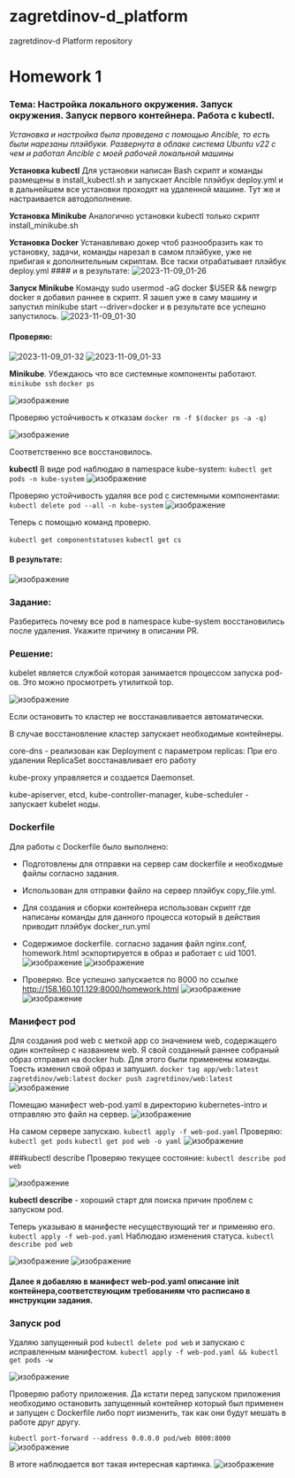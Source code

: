 # zagretdinov-d_platform
zagretdinov-d Platform repository
# Homework 1
### Тема: Настройка локального окружения. Запуск окружения. Запуск первого контейнера. Работа с kubectl.

_Установка и настройка была проведена с помощью Ancible, то есть были нарезаны плэйбуки. Развернута в облаке система Ubuntu v22 с чем и работал Ancible c моей рабочей локальной машины_  

__Установка kubectl__
    Для установки написан Bash скрипт и команды размещены в install_kubectl.sh и запускает Ancible плэйбук deploy.yml  и в дальнейшем все установки проходят на удаленной машине. Тут же и настраивается автодополнение.

__Установка Minikube__
   Аналогично установки kubectl только скрипт install_minikube.sh

__Установка Docker__
   Устанавливаю докер чтоб разнообразить как то установку, задачи, команды нарезал в самом плэйбуке, уже не прибигая к дополнительным скриптам. Все таски отрабатывает плэйбук deploy.yml
    #### и в результате:
       ![2023-11-09_01-26](https://github.com/otus-kuber-2023-10/zagretdinov-d_platform/assets/85208391/3034fc1b-2323-4d33-894f-7dab51aeb26f)

__Запуск Minikube__
    Команду sudo usermod -aG docker $USER && newgrp docker я добавил раннее 
    в скрипт. Я зашел уже в саму машину и запустил minikube start --driver=docker и в результате все успешно запустилось.
       ![2023-11-09_01-30](https://github.com/otus-kuber-2023-10/zagretdinov-d_platform/assets/85208391/0637e11d-1ace-49bb-9831-2ff697bc333c)

   #### Проверяю:
![2023-11-09_01-32](https://github.com/otus-kuber-2023-10/zagretdinov-d_platform/assets/85208391/552aed2c-aab7-41e5-8a26-58c9d281ba1c)
![2023-11-09_01-33](https://github.com/otus-kuber-2023-10/zagretdinov-d_platform/assets/85208391/7ea887b9-38aa-45ad-819c-522dfa164062)

__Minikube__.
Убеждаюсь что все системные компоненты работают.
`minikube ssh`
`docker ps`

![изображение](https://github.com/otus-kuber-2023-10/zagretdinov-d_platform/assets/85208391/60dfe3f9-1b9d-4f95-84e7-0f82c261c89b)

  Проверяю устойчивость к отказам
  `docker rm -f $(docker ps -a -q)`

![изображение](https://github.com/otus-kuber-2023-10/zagretdinov-d_platform/assets/85208391/308f081f-920a-44d5-91c1-693360095430)

Соответственно все восстановилось.

__kubectl__
В виде pod наблюдаю в namespace kube-system:
`kubectl get pods -n kube-system`
![изображение](https://github.com/otus-kuber-2023-10/zagretdinov-d_platform/assets/85208391/cfc6d4c1-df7a-4a67-a7dc-6408dc97f86d)

Проверяю устойчивость удаляя все pod с системными компонентами:
`kubectl delete pod --all -n kube-system`
![изображение](https://github.com/otus-kuber-2023-10/zagretdinov-d_platform/assets/85208391/117cf603-5ef6-42a7-b0f9-3cb3bc4f1cfd)

Теперь с помощью команд проверю.

`kubectl get componentstatuses`
`kubectl get cs`

 #### В результате:
 
![изображение](https://github.com/otus-kuber-2023-10/zagretdinov-d_platform/assets/85208391/43b3491b-b892-4a0b-adb5-c2d3141b6742)


### Задание:
Разберитесь почему все pod в namespace kube-system восстановились после удаления. Укажите причину в описании PR.

### Решение:

kubelet является службой которая занимается процессом запуска pod-ов.
Это можно просмотреть утилиткой top.

![изображение](https://github.com/otus-kuber-2023-10/zagretdinov-d_platform/assets/85208391/ed957210-9d4a-470e-b061-daf47ac579f7)

Если остановить то кластер не восстанавливается автоматически.

В случае восстановление кластер запускает необходимые контейнеры.

core-dns - реализован как Deployment с параметром replicas: При его удалении ReplicaSet восстанавливает его работу

kube-proxy управляется и создается Daemonset.

kube-apiserver, etcd, kube-controller-manager, kube-scheduler - запускает kubelet ноды.

### Dockerfile

Для работы с Dockerfile было выполнено:
- Подготовлены для отправки на сервер сам dockerfile и необходмые файлы согласно задания.
- Использован для отправки файло на сервер плэйбук copy_file.yml.
- Для создания и сборки контейнера использован скрипт где написаны команды для данного процесса который в действия приводит плэйбук docker_run.yml 
- Содержимое dockerfile. согласно задания файл nginx.conf, homework.html  эскпортируется в образ и работает с uid 1001. 
![изображение](https://github.com/otus-kuber-2023-10/zagretdinov-d_platform/assets/85208391/76d0477c-62f2-4988-9345-fb25d3b7aee8)
![изображение](https://github.com/otus-kuber-2023-10/zagretdinov-d_platform/assets/85208391/fd57987a-25c3-4b56-be9c-7f8ed8ff779e)

- Проверяю. Все успешно запускается по 8000 по ссылке http://158.160.101.129:8000/homework.html
![изображение](https://github.com/otus-kuber-2023-10/zagretdinov-d_platform/assets/85208391/fa7a294d-a3cd-4427-bea8-b03f4213b8bb)
![изображение](https://github.com/otus-kuber-2023-10/zagretdinov-d_platform/assets/85208391/c57ad67f-5854-4764-8b67-e295eb8a46c6)

### Манифест pod
Для создания pod web c меткой app со значением web, содержащего один контейнер с названием web.
Я свой созданный раннее собраный образ отправил на docker hub.
Для этого были применены команды.
Тоесть изменил свой образ и запушил.
 `docker tag app/web:latest zagretdinov/web:latest`
  `docker push zagretdinov/web:latest`
![изображение](https://github.com/otus-kuber-2023-10/zagretdinov-d_platform/assets/85208391/b01f9687-99f5-44c0-a948-8c8dff00a811)

Помещаю манифест web-pod.yaml в директорию kubernetes-intro и отправляю это файл на сервер.
![изображение](https://github.com/otus-kuber-2023-10/zagretdinov-d_platform/assets/85208391/ee60908c-4ae9-4b57-9b57-e012bf69fe2a)

На самом сервере запускаю.
`kubectl apply -f web-pod.yaml`
Проверяю:
`kubectl get pods`
`kubectl get pod web -o yaml`
 ![изображение](https://github.com/otus-kuber-2023-10/zagretdinov-d_platform/assets/85208391/cc1f1d3b-fcf5-4c28-90fc-689c30bc09df)

 ###kubectl describe
Проверяю текущее состояние:
`kubectl describe pod web`

![изображение](https://github.com/otus-kuber-2023-10/zagretdinov-d_platform/assets/85208391/cd590aab-cba4-4eac-9a7b-3f48b54c81cf)

__kubectl describe__ - хороший старт для поиска причин проблем с запуском pod.

Теперь указываю в манифесте несуществующий тег и применяю его.
`kubectl apply -f web-pod.yaml`
Наблюдаю изменения статуса.
`kubectl describe pod web`

![изображение](https://github.com/otus-kuber-2023-10/zagretdinov-d_platform/assets/85208391/409d58fc-3b1a-47db-97f1-86302e2c104b)
![изображение](https://github.com/otus-kuber-2023-10/zagretdinov-d_platform/assets/85208391/b369521d-4478-4732-83f0-7c764b39f66c)

#### Далее я добавляю в манифест web-pod.yaml описание init контейнера,соответствующим требованиям что расписано в инструкции задания.

### Запуск pod
Удаляю запущенный pod
`kubectl delete pod web`
и запускаю с исправленным манифестом.
`kubectl apply -f web-pod.yaml && kubectl get pods -w`

![изображение](https://github.com/otus-kuber-2023-10/zagretdinov-d_platform/assets/85208391/cf700b7f-b066-416b-ad8e-888cdce2774f)

Проверяю работу приложения.
Да кстати перед запуском приложения необходимо остановить запущенный контейнер который был применен и запущен c Dockerfile либо порт иизменить, так как они будут мешать в работе друг другу.

`kubectl port-forward --address 0.0.0.0 pod/web 8000:8000`
![изображение](https://github.com/otus-kuber-2023-10/zagretdinov-d_platform/assets/85208391/320953bf-9bab-473b-af9c-40b22cf153fb)

В итоге наблюдается вот такая интересная картинка.
![изображение](https://github.com/otus-kuber-2023-10/zagretdinov-d_platform/assets/85208391/63f554d5-93b3-4061-a03e-5cbfdf2dc3d9)

